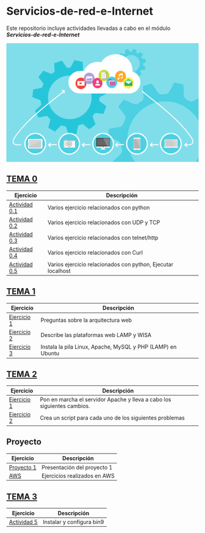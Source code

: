 # Servicios-de-red-e-Internet

Este repositorio incluye actividades llevadas a cabo en el módulo **_Servicios-de-red-e-Internet_**

![texto](/img/tux.png)

## [TEMA 0](Actividad0/README.md) 
|  Ejercicio  |  Descripción  |
| ------------- | ------------- |
| [Actividad 0.1](/Actividad0/README.md#actividad-01) | Varios ejercicio relacionados con python |
| [Actividad 0.2](/Actividad0/README.md#actividad-02) | Varios ejercicio relacionados con UDP y TCP |
| [Actividad 0.3](/Actividad0/README.md#actividad-03) | Varios ejercicio relacionados con telnet/http |
| [Actividad 0.4](/Actividad0/README.md#actividad-04)| Varios ejercicio relacionados con Curl |
| [Actividad 0.5](/Actividad0/README.md#actividad-05) | Varios ejercicio relacionados con python, Ejecutar localhost|

## [TEMA 1](Actividad1/README.md) 
|  Ejercicio  |  Descripción  |
| ------------- | ------------- |
| [Ejercicio 1](/Actividad1/README.md#la-arquitectura-web-es-un-modelo-compuesto-de-tres-capas-cuáles-son-y-cuál-es--la-función-de-cada-una-de-ellas) | Preguntas sobre la arquitectura web |
| [Ejercicio 2](/Actividad1/README.md#las-plataformas-web-lamp-y-wisa-son-dos-de-las-más-populares-y-difundidas-en-el-mercado-utilizadas-para-desarrollar-sitios-web-dinámicos-y-aplicaciones-web-a-continuación-se-describe-cada-una-de-ellas) | Describe las plataformas web LAMP y WISA   |
| [Ejercicio 3](/Actividad1/README.md#instala-la-pila-linux-apache-mysql-y-php-lamp-en-ubuntu) | Instala la pila Linux, Apache, MySQL y PHP (LAMP) en Ubuntu  |

## [TEMA 2](Actividad2/README.md) 
|  Ejercicio  |  Descripción  |
| ------------- | ------------- |
| [Ejercicio 1](https://github.com/Ivanccampos/Servicios-de-red-e-Internet/tree/main/Actividad2#pon-en-marcha-el-servidor-apache-y-lleva-a-cabo-los-siguientes-cambios-en-el-archivo-de-configuraci%C3%B3n)  | Pon en marcha el servidor Apache y lleva a cabo los siguientes cambios. |
| [Ejercicio 2](https://github.com/Ivanccampos/Servicios-de-red-e-Internet/tree/main/Actividad2#crea-un-script-para-cada-uno-de-los-siguientes-problemas) | Crea un script para cada uno de los siguientes problemas  |

## Proyecto
|  Ejercicio  |  Descripción  |
| ------------- | ------------- |
| [Proyecto 1](https://github.com/Ivanccampos/Servicios-de-red-e-Internet/tree/main/Proyecto) | Presentación del proyecto 1 |
| [AWS](https://github.com/Ivanccampos/Servicios-de-red-e-Internet/tree/main/AWS) | Ejercicios realizados en AWS |


## [TEMA 3](Tema_2_Actividad_5/README.md) 
|  Ejercicio  |  Descripción  |
| ------------- | ------------- |
| [Actividad 5]([/Actividad0/README.md#actividad-01](https://github.com/Ivanccampos/Servicios-de-red-e-Internet/tree/49d189a5137c8bcc157d32cae5ea1edd942a6933/Tema_2_Actividad_5)) |  Instalar y configura bin9 |


